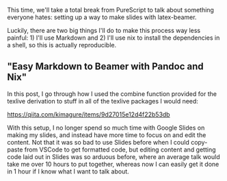 This time, we'll take a total break from PureScript to talk about something everyone hates: setting up a way to make slides with latex-beamer.

Luckily, there are two big things I'll do to make this process way less painful: 1) I'll use Markdown and 2) I'll use nix to install the dependencies in a shell, so this is actually reproducible.

## "Easy Markdown to Beamer with Pandoc and Nix"

In this post, I go through how I used the combine function provided for the texlive derivation to stuff in all of the texlive packages I would need:

<https://qiita.com/kimagure/items/9d27015e12d4f22b53db>

With this setup, I no longer spend so much time with Google Slides on making my slides, and instead have more time to focus on and edit the content. Not that it was so bad to use Slides before when I could copy-paste from VSCode to get formatted code, but editing content and getting code laid out in Slides was so arduous before, where an average talk would take me over 10 hours to put together, whereas now I can easily get it done in 1 hour if I know what I want to talk about.
